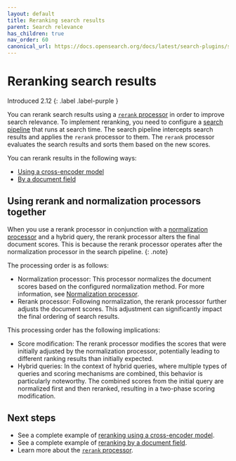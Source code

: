 ```yaml
---
layout: default
title: Reranking search results
parent: Search relevance
has_children: true
nav_order: 60
canonical_url: https://docs.opensearch.org/docs/latest/search-plugins/search-relevance/reranking-search-results/
---
```


# Reranking search results
Introduced 2.12
{: .label .label-purple }

You can rerank search results using a [`rerank` processor]({{site.url}}{{site.baseurl}}/search-plugins/search-pipelines/rerank-processor/) in order to improve search relevance. To implement reranking, you need to configure a [search pipeline]({{site.url}}{{site.baseurl}}/search-plugins/search-pipelines/index/) that runs at search time. The search pipeline intercepts search results and applies the `rerank` processor to them. The `rerank` processor evaluates the search results and sorts them based on the new scores. 

You can rerank results in the following ways:

- [Using a cross-encoder model]({{site.url}}{{site.baseurl}}/search-plugins/search-relevance/rerank-cross-encoder/)
- [By a document field]({{site.url}}{{site.baseurl}}/search-plugins/search-relevance/rerank-by-field/)

## Using rerank and normalization processors together

When you use a rerank processor in conjunction with a [normalization processor]({{site.url}}{{site.baseurl}}/search-plugins/search-pipelines/normalization-processor/) and a hybrid query, the rerank processor alters the final document scores. This is because the rerank processor operates after the normalization processor in the search pipeline.
{: .note}

The processing order is as follows: 

- Normalization processor: This processor normalizes the document scores based on the configured normalization method. For more information, see [Normalization processor]({{site.url}}{{site.baseurl}}/search-plugins/search-pipelines/normalization-processor/).
- Rerank processor: Following normalization, the rerank processor further adjusts the document scores. This adjustment can significantly impact the final ordering of search results.

This processing order has the following implications:

- Score modification: The rerank processor modifies the scores that were initially adjusted by the normalization processor, potentially leading to different ranking results than initially expected.
- Hybrid queries: In the context of hybrid queries, where multiple types of queries and scoring mechanisms are combined, this behavior is particularly noteworthy. The combined scores from the initial query are normalized first and then reranked, resulting in a two-phase scoring modification.

## Next steps

- See a complete example of [reranking using a cross-encoder model]({{site.url}}{{site.baseurl}}/search-plugins/search-relevance/rerank-cross-encoder/).
- See a complete example of [reranking by a document field]({{site.url}}{{site.baseurl}}/search-plugins/search-relevance/rerank-by-field/).
- Learn more about the [`rerank` processor]({{site.url}}{{site.baseurl}}/search-plugins/search-pipelines/rerank-processor/).